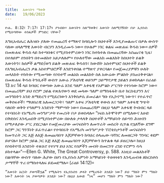 ```yaml
---
title:  እውነትን ማወቅ
date:   19/06/2023
---
```


`ዮሐ. 8:32፤ 7:17፤ 17:17ን ያንብቡ። እውነትን ስለማወቅና እውነት ስለሚገኝበት ቦታ ኢየሱስ የሚሰጣቸው ተስፋዎች ምንድር ናቸው?`

እግዚአብሔር ለሕዝቡ ያለው የመጨረሻ ተማጽኖ ከባቢሎን ስህተቶች እንዲያመልጡና በቃሉ ውስጥ ባለው ዘላለማዊ እውነት ብርሃን እንዲራመዱ ነው። የሁሉም ነገር ቁልፍ መጽሐፍ ቅዱስ ነው። ሰዎች በመጽሐፍ ቅዱስ ላይ ከተጣበቁና የሚያስተምረውን ነገር ከተከተሉ በመጨረሻው አስጨናቂ ጊዜ፣ በተለይም ሰንበትን በተመለከተ አይታለሉም። የሁለተኛው መልአክ መልእክት ከስህተት ይልቅ እውነትን፣ ከሰዎች ልማድ/ወግ ይልቅ መጽሐፍ ቅዱስን፣ ከውሸት አስተምህሮ ስህተቶች ይልቅ የእግዚአብሔርን ቃል አስተምህሮዎች እንድንቀበል ተማጽኖ ያቀርባል። የመጀመሪያዎቹን ሁለት መላእክት ተከትሎ የሚመጣው የሶስተኛ መልአክ መልእክት ስለ አውሬው ምልክት ያስጠነቅቀናል። በመጽሐፍ ቅዱስ ትንቢቶች ውስጥ አውሬ ፖለቲካዊ ወይንም ኃይማኖታዊ ኃይልን ይወክላል። በራዕይ 13 እና 14 ላይ ከባህር የወጣው አውሬ እንደ ዓለም አቀፋዊ የአምልኮ ሥርዓት የተነሳው ከሮም ነው። በመጨረሻም ይህ የሮም ኃይል ተጽእኖውን ወደ መላው ዓለም በማስፋፋት ቤተ ክርስቲያንን እና መንግስትን አንድ ለማድረግ የሚደረገውን እንቅስቃሴ ይመራል። ግቡ የኢኮኖሚ ነውጥ፣ የተፈጥሮ መቅሰፍቶች፣ ማህበራዊ አለመረጋጋት፣ ዓለም አቀፍ ፖለቲካዊ ቀውስ እና ዓለም አቀፋዊ ግጭት ባለበት ወቅት የዓለምን አንድነት ማምጣት ነው። በመጨረሻም በዚህ ዓለም አቀፋዊ ትብብር ላይ የተባበሩት የአሜሪካ መንግሥታት የመሪነት ቦታ ይወስዳሉ። “ነፍስ አትሞትም በሚለውና እሁድ በቅድስና እንዲጠበቅ በሚያስተምረው በሁለቱ ታላላቅ ስህተቶች አማካይነት ሰይጣን ሕዝብን በማታለያው ሥር ያደርጋል። የመጀመሪያው መናፍስትን ለመጥራት መሰረት ሲጥል የኋለኛው ደግሞ ከሮም ጋር ግንኙነት ይፈጥራል። የተባበሩት የአሜሪካ መንግሥታት ፕሮቴስታንቶች መናፍስትን ከመጥራት ጋር እጅ ለእጅ ለመጨባበጥ እጆቻቸውን ከባህረ ሰላጤው ባሻገር ለመዘርጋት ግንባር ቀደም ይሆናሉ። ከሮም ኃይል ጋር እጅ ለእጅ ለመጨባበጥ እጆቻቸውን ከጥልቁ ላይ ይዘረጋሉ። ከዚህ የሶስትዮሽ አንድነት ተጽእኖ የተነሣ ይህ አገር የሰዎችን መብት በመርገጥ ረገድ የሮምን ዱካ ይከተላል።”—Ellen G. White, The Great Controversy, p. 588. እነዚህ መልእክቶች በልባቸው ውስጥ ባለው ሕያው በሆነ የኢየሱስ እምነት አማካይነት ትዕዛዛቱን እንዲጠብቁ ለክርስቶስ ታማኞች ጥሪ በማስተላለፍ ይደመደማሉ። (ራዕይ 14:12)።

`“እውነት አርነት ያወጣችኋል” የሚሉትን የኢየሱስን ቃላት የሚረዱት እንዴት ነው? ይህ ማለት ምን ማለት ነው? እውነት ነጻ ያወጣዎት እንዴት ነው? በዚህ አውድ “ነጻ” መሆን ማለት ምን ማለት ነው?`